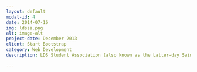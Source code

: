 ```yaml
---
layout: default
modal-id: 4
date: 2014-07-16
img: ldssa.png
alt: image-alt
project-date: December 2013
client: Start Bootstrap
category: Web Development
description: LDS Student Association (also known as the Latter-day Saint Student Association or the LDSSA) is an organization affiliated with The Church of Jesus Christ of Latter-day Saints which offers Latter-day Saint university and college students and others social, religious, and recreational activities.

---
```

